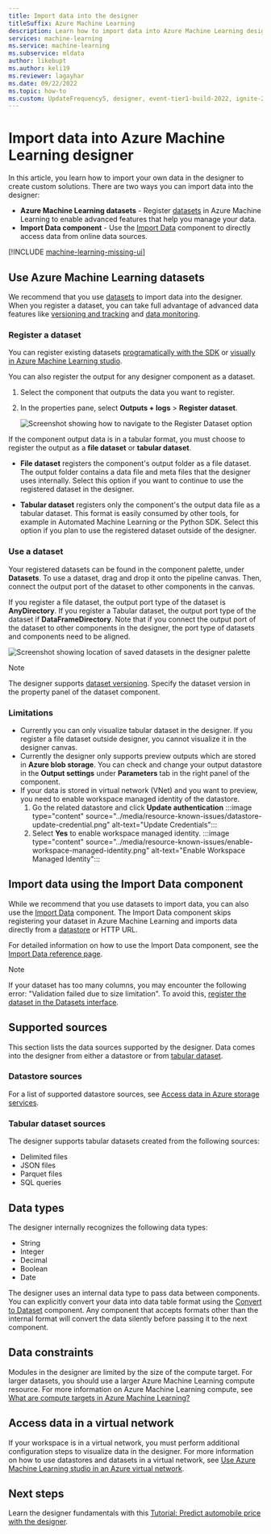 ```yaml
---
title: Import data into the designer
titleSuffix: Azure Machine Learning
description: Learn how to import data into Azure Machine Learning designer using Azure Machine Learning datasets and the Import Data component.
services: machine-learning
ms.service: machine-learning
ms.subservice: mldata
author: likebupt
ms.author: keli19
ms.reviewer: lagayhar
ms.date: 09/22/2022
ms.topic: how-to
ms.custom: UpdateFrequency5, designer, event-tier1-build-2022, ignite-2022
---
```


# Import data into Azure Machine Learning designer

In this article, you learn how to import your own data in the designer to create custom solutions. There are two ways you can import data into the designer: 

* **Azure Machine Learning datasets** - Register [datasets](concept-data.md) in Azure Machine Learning to enable advanced features that help you manage your data.
* **Import Data component** - Use the [Import Data](../algorithm-module-reference/import-data.md) component to directly access data from online data sources.

[!INCLUDE [machine-learning-missing-ui](../../../includes/machine-learning-missing-ui.md)]

## Use Azure Machine Learning datasets

We recommend that you use [datasets](concept-data.md) to import data into the designer. When you register a dataset, you can take full advantage of advanced data features like [versioning and tracking](how-to-version-track-datasets.md) and [data monitoring](how-to-monitor-datasets.md).

### Register a dataset

You can register existing datasets [programatically with the SDK](how-to-create-register-datasets.md#create-datasets-from-datastores) or [visually in Azure Machine Learning studio](how-to-connect-data-ui.md#create-data-assets).

You can also register the output for any designer component as a dataset.

1. Select the component that outputs the data you want to register.

1. In the properties pane, select **Outputs + logs** > **Register dataset**.

    ![Screenshot showing how to navigate to the Register Dataset option](media/how-to-designer-import-data/register-dataset-designer.png)

If the component output data is in a tabular format, you must choose to register the output as a **file dataset** or **tabular dataset**.

 - **File dataset** registers the component's output folder as a file dataset. The output folder contains a data file and meta files that the designer uses internally. Select this option if you want to continue to use the registered dataset in the designer. 

 - **Tabular dataset** registers only the component's the output data file as a tabular dataset. This format is easily consumed by other tools, for example in Automated Machine Learning or the Python SDK. Select this option if you plan to use the registered dataset outside of the designer.  
 

### Use a dataset

Your registered datasets can be found in the component palette, under **Datasets**. To use a dataset, drag and drop it onto the pipeline canvas. Then, connect the output port of the dataset to other components in the canvas. 

If you register a file dataset, the output port type of the dataset is **AnyDirectory**. If you register a Tabular dataset, the output port type of the dataset if **DataFrameDirectory**. Note that if you connect the output port of the dataset to other components in the designer, the port type of datasets and components need to be aligned.

![Screenshot showing location of saved datasets in the designer palette](media/how-to-designer-import-data/use-datasets-designer.png)


> [!NOTE]
> The designer supports [dataset versioning](how-to-version-track-datasets.md). Specify the dataset version in the property panel of the dataset component.

### Limitations 

- Currently you can only visualize tabular dataset in the designer. If you register a file dataset outside designer, you cannot visualize it in the designer canvas.
- Currently the designer only supports preview outputs which are stored in **Azure blob storage**. You can check and change your output datastore in the **Output settings** under **Parameters** tab in the right panel of the component.
- If your data is stored in virtual network (VNet) and you want to preview, you need to enable workspace managed identity of the datastore.
    1. Go the related datastore and click **Update authentication**
    :::image type="content" source="../media/resource-known-issues/datastore-update-credential.png" alt-text="Update Credentials":::
    1. Select **Yes** to enable workspace managed identity.
    :::image type="content" source="../media/resource-known-issues/enable-workspace-managed-identity.png" alt-text="Enable Workspace Managed Identity":::

## Import data using the Import Data component

While we recommend that you use datasets to import data, you can also use the [Import Data](../algorithm-module-reference/import-data.md) component. The Import Data component skips registering your dataset in Azure Machine Learning and imports data directly from a [datastore](concept-data.md) or HTTP URL.

For detailed information on how to use the Import Data component, see the [Import Data reference page](../algorithm-module-reference/import-data.md).

> [!NOTE]
> If your dataset has too many columns, you may encounter the following error: "Validation failed due to size limitation". To avoid this, [register the dataset in the Datasets interface](how-to-connect-data-ui.md#create-data-assets).

## Supported sources

This section lists the data sources supported by the designer. Data comes into the designer from either a datastore or from [tabular dataset](how-to-create-register-datasets.md#dataset-types).

### Datastore sources
For a list of supported datastore sources, see [Access data in Azure storage services](how-to-access-data.md#supported-data-storage-service-types).

### Tabular dataset sources

The designer supports tabular datasets created from the following sources:
 * Delimited files
 * JSON files
 * Parquet files
 * SQL queries

## Data types

The designer internally recognizes the following data types:

* String
* Integer
* Decimal
* Boolean
* Date

The designer uses an internal data type to pass data between components. You can explicitly convert your data into data table format using the [Convert to Dataset](../algorithm-module-reference/convert-to-dataset.md) component. Any component that accepts formats other than the internal format will convert the data silently before passing it to the next component.

## Data constraints

Modules in the designer are limited by the size of the compute target. For larger datasets, you should use a larger Azure Machine Learning compute resource. For more information on Azure Machine Learning compute, see [What are compute targets in Azure Machine Learning?](../concept-compute-target.md#azure-machine-learning-compute-managed)

## Access data in a virtual network

If your workspace is in a virtual network, you must perform additional configuration steps to  visualize data in the designer. For more information on how to use datastores and datasets in a virtual network, see [Use Azure Machine Learning studio in an Azure virtual network](../how-to-enable-studio-virtual-network.md).

## Next steps

Learn the designer fundamentals with this [Tutorial: Predict automobile price with the designer](tutorial-designer-automobile-price-train-score.md).
